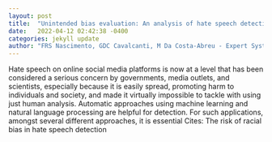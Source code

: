 ```yaml
---
layout: post
title:  "Unintended bias evaluation: An analysis of hate speech detection and gender bias mitigation on social media using ensemble learning"
date:   2022-04-12 02:42:38 -0400
categories: jekyll update
author: "FRS Nascimento, GDC Cavalcanti, M Da Costa-Abreu - Expert Systems with , 2022"
---
```

Hate speech on online social media platforms is now at a level that has been considered a serious concern by governments, media outlets, and scientists, especially because it is easily spread, promoting harm to individuals and society, and made it virtually impossible to tackle with using just human analysis. Automatic approaches using machine learning and natural language processing are helpful for detection. For such applications, amongst several different approaches, it is essential Cites: The risk of racial bias in hate speech detection